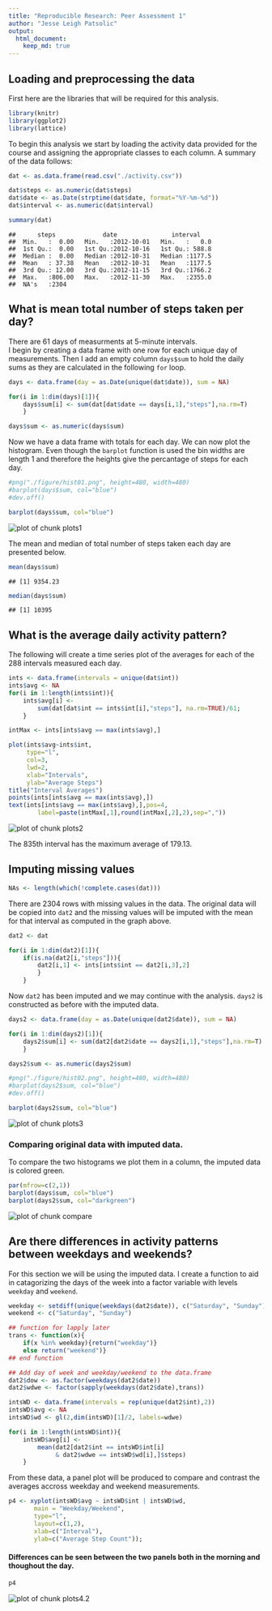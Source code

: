 ```yaml
---
title: "Reproducible Research: Peer Assessment 1"
author: "Jesse Leigh Patsolic"
output: 
  html_document:
    keep_md: true
---
```



## Loading and preprocessing the data

First here are the libraries that will be required for this analysis.

```r
library(knitr)
library(ggplot2)
library(lattice)
```

To begin this analysis we start by loading the activity data provided
for the course and assigning the appropriate classes to each column.
A summary of the data follows:


```r
dat <- as.data.frame(read.csv("./activity.csv"))

dat$steps <- as.numeric(dat$steps)
dat$date <- as.Date(strptime(dat$date, format="%Y-%m-%d"))
dat$interval <- as.numeric(dat$interval)

summary(dat)
```

```
##      steps             date               interval     
##  Min.   :  0.00   Min.   :2012-10-01   Min.   :   0.0  
##  1st Qu.:  0.00   1st Qu.:2012-10-16   1st Qu.: 588.8  
##  Median :  0.00   Median :2012-10-31   Median :1177.5  
##  Mean   : 37.38   Mean   :2012-10-31   Mean   :1177.5  
##  3rd Qu.: 12.00   3rd Qu.:2012-11-15   3rd Qu.:1766.2  
##  Max.   :806.00   Max.   :2012-11-30   Max.   :2355.0  
##  NA's   :2304
```


## What is mean total number of steps taken per day?

There are 61 days of measurments at 5-minute intervals.  
I begin by creating a data frame with one row for each unique 
day of measurements.  Then I add an empty column `days$sum` 
to hold the daily sums as they are calculated in the 
following `for` loop. 



```r
days <- data.frame(day = as.Date(unique(dat$date)), sum = NA)

for(i in 1:dim(days)[1]){
    days$sum[i] <- sum(dat[dat$date == days[i,1],"steps"],na.rm=T)
    }

days$sum <- as.numeric(days$sum)
```

Now we have a data frame with totals for each day.  We can now plot the
histogram.  Even though the `barplot` function is used the bin widths
are length 1 and therefore the heights give the percantage of steps for
each day. 


```r
#png("./figure/hist01.png", height=480, width=480)
#barplot(days$sum, col="blue")
#dev.off()

barplot(days$sum, col="blue")
```

![plot of chunk plots1](figure/plots1-1.png) 

The mean and median of total number of steps taken each day are
presented below.


```r
mean(days$sum)
```

```
## [1] 9354.23
```

```r
median(days$sum)
```

```
## [1] 10395
```

## What is the average daily activity pattern?

The following will create a time series plot of the averages for each of
the 288 intervals measured each day.


```r
ints <- data.frame(intervals = unique(dat$int))
ints$avg <- NA
for(i in 1:length(ints$int)){
    ints$avg[i] <- 
        sum(dat[dat$int == ints$int[i],"steps"], na.rm=TRUE)/61;
    }

intMax <- ints[ints$avg == max(ints$avg),]

plot(ints$avg~ints$int, 
     type="l", 
     col=3, 
     lwd=2,
     xlab="Intervals", 
     ylab="Average Steps")
title("Interval Averages") 
points(ints[ints$avg == max(ints$avg),])
text(ints[ints$avg == max(ints$avg),],pos=4, 
        label=paste(intMax[,1],round(intMax[,2],2),sep=","))
```

![plot of chunk plots2](figure/plots2-1.png) 

The 835th interval has the maximum average of 179.13.


## Imputing missing values


```r
NAs <- length(which(!complete.cases(dat)))
```

There are 2304 rows with missing values in the data. 
The original data will be copied into `dat2` and the missing values 
will be imputed with the mean for that interval as computed in the
graph above.


```r
dat2 <- dat

for(i in 1:dim(dat2)[1]){
    if(is.na(dat2[i,"steps"])){
        dat2[i,1] <- ints[ints$int == dat2[i,3],2]
        }
    }
```

Now `dat2` has been imputed and we may continue with the analysis.
`days2` is constructed as before with the imputed data.



```r
days2 <- data.frame(day = as.Date(unique(dat2$date)), sum = NA)

for(i in 1:dim(days2)[1]){
    days2$sum[i] <- sum(dat2[dat2$date == days2[i,1],"steps"],na.rm=T)
    }

days2$sum <- as.numeric(days2$sum)
```


```r
#png("./figure/hist02.png", height=480, width=480)
#barplot(days2$sum, col="blue")
#dev.off()

barplot(days2$sum, col="blue")
```

![plot of chunk plots3](figure/plots3-1.png) 

### Comparing original data with imputed data.

To compare the two histograms we plot them in a column, the imputed data
is colored green.


```r
par(mfrow=c(2,1))
barplot(days$sum, col="blue")
barplot(days2$sum, col="darkgreen")
```

![plot of chunk compare](figure/compare-1.png) 

## Are there differences in activity patterns between weekdays and weekends?

For this section we will be using the imputed data.   I create a
function to aid in catagorizing the days of the week into a factor
variable with levels `weekday` and `weekend`.  


```r
weekday <- setdiff(unique(weekdays(dat2$date)), c("Saturday", "Sunday"))
weekend <- c("Saturday", "Sunday")

## function for lapply later
trans <- function(x){
    if(x %in% weekday){return("weekday")}
    else return("weekend")}
## end function

## Add day of week and weekday/weekend to the data.frame
dat2$dow <- as.factor(weekdays(dat2$date))
dat2$wdwe <- factor(sapply(weekdays(dat2$date),trans))
```


```r
intsWD <- data.frame(intervals = rep(unique(dat2$int),2))
intsWD$avg <- NA
intsWD$wd <- gl(2,dim(intsWD)[1]/2, labels=wdwe)

for(i in 1:length(intsWD$int)){
    intsWD$avg[i] <- 
        mean(dat2[dat2$int == intsWD$int[i] 
             & dat2$wdwe == intsWD$wd[i],]$steps)
    }
```


From these data, a panel plot will be produced to compare and contrast the
averages accross weekday and weekend measurements.


```r
p4 <- xyplot(intsWD$avg ~ intsWD$int | intsWD$wd,
       main = "Weekday/Weekend",
       type="l", 
       layout=c(1,2),
       xlab=c("Interval"),
       ylab=c("Average Step Count"));
```

#### Differences can be seen between the two panels both in the morning and thoughout the day. 


```r
p4
```

![plot of chunk plots4.2](figure/plots4.2-1.png) 
